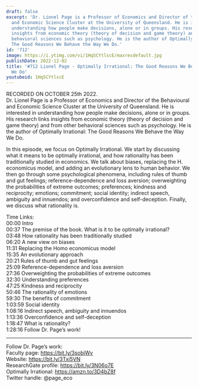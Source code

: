 ```yaml
---
draft: false
excerpt: 'Dr. Lionel Page is a Professor of Economics and Director of the Behavioural
  and Economic Science Cluster at the University of Queensland. He is interested in
  understanding how people make decisions, alone or in groups. His research links
  insights from economic theory (theory of decision and game theory) and from other
  behavioral sciences such as psychology. He is the author of Optimally Irrational:
  The Good Reasons We Behave the Way We Do.'
id: '712'
image: https://i.ytimg.com/vi/1HqSCYtlscE/maxresdefault.jpg
publishDate: 2022-12-02
title: '#712 Lionel Page - Optimally Irrational: The Good Reasons We Behave the Way
  We Do'
youtubeid: 1HqSCYtlscE
---
```

<div class="timelinks">

RECORDED ON OCTOBER 25th 2022.  
Dr. Lionel Page is a Professor of Economics and Director of the Behavioural and Economic Science Cluster at the University of Queensland. He is interested in understanding how people make decisions, alone or in groups. His research links insights from economic theory (theory of decision and game theory) and from other behavioral sciences such as psychology. He is the author of Optimally Irrational: The Good Reasons We Behave the Way We Do.

In this episode, we focus on Optimally Irrational. We start by discussing what it means to be optimally irrational, and how rationality has been traditionally studied in economics. We talk about biases, replacing the H. economicus model, and adding an evolutionary lens to human behavior. We then go through some psychological phenomena, including rules of thumb and gut feelings; reference-dependence and loss aversion; overweighting the probabilities of extreme outcomes; preferences; kindness and reciprocity; emotions; commitment; social identity; indirect speech, ambiguity and innuendos; and overconfidence and self-deception. Finally, we discuss what rationality is.

Time Links:  
<time>00:00</time> Intro  
<time>00:37</time> The premise of the book. What is it to be optimally irrational?  
<time>03:48</time> How rationality has been traditionally studied  
<time>06:20</time> A new view on biases  
<time>11:31</time> Replacing the Homo economicus model  
<time>15:35</time> An evolutionary approach  
<time>20:21</time> Rules of thumb and gut feelings  
<time>25:09</time> Reference-dependence and loss aversion  
<time>27:36</time> Overweighting the probabilities of extreme outcomes  
<time>32:30</time> Understanding preferences  
<time>47:25</time> Kindness and reciprocity  
<time>50:46</time> The rationality of emotions  
<time>59:30</time> The benefits of commitment  
<time>1:03:59</time> Social identity  
<time>1:08:16</time> Indirect speech, ambiguity and innuendos  
<time>1:13:36</time> Overconfidence and self-deception  
<time>1:18:47</time> What is rationality?  
<time>1:28:16</time> Follow Dr. Page’s work!

---

Follow Dr. Page’s work:  
Faculty page: https://bit.ly/3sobjWv  
Website: https://bit.ly/3Txi5VN  
ResearchGate profile: https://bit.ly/3N06o7E  
Optimally Irrational: https://amzn.to/3D4bZ8f  
Twitter handle: @page_eco
</div>

